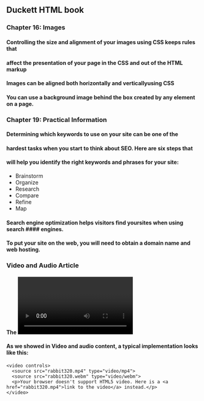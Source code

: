 ## Duckett HTML book
### Chapter 16: Images
#### Controlling the size and alignment of your images using CSS keeps rules that
#### affect the presentation of your page in the CSS and out of the HTML markup
#### Images can be aligned both horizontally and verticallyusing CSS
#### You can use a background image behind the box created by any element on a page.

### Chapter 19: Practical Information
#### Determining which keywords to use on your site can be one of the
#### hardest tasks when you start to think about SEO. Here are six steps that
#### will help you identify the right keywords and phrases for your site:
- Brainstorm
- Organize
- Research
- Compare
- Refine
- Map
#### Search engine optimization helps visitors find yoursites when using search #### engines.
#### To put your site on the web, you will need to obtain a domain name and web hosting.

### Video and Audio Article
#### The <video> and <audio> elements allow us to embed video and audio into web pages.
####  As we showed in Video and audio content, a typical implementation looks like this:
```
<video controls>
  <source src="rabbit320.mp4" type="video/mp4">
  <source src="rabbit320.webm" type="video/webm">
  <p>Your browser doesn't support HTML5 video. Here is a <a href="rabbit320.mp4">link to the video</a> instead.</p>
</video>
```


